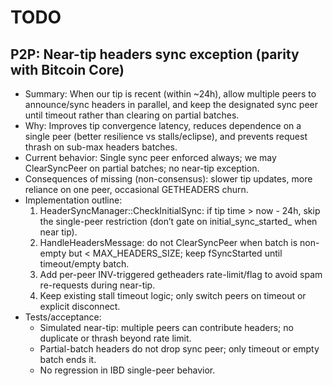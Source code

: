# TODO

## P2P: Near-tip headers sync exception (parity with Bitcoin Core)
- Summary: When our tip is recent (within ~24h), allow multiple peers to announce/sync headers in parallel, and keep the designated sync peer until timeout rather than clearing on partial batches.
- Why: Improves tip convergence latency, reduces dependence on a single peer (better resilience vs stalls/eclipse), and prevents request thrash on sub-max headers batches.
- Current behavior: Single sync peer enforced always; we may ClearSyncPeer on partial batches; no near-tip exception.
- Consequences of missing (non-consensus): slower tip updates, more reliance on one peer, occasional GETHEADERS churn.
- Implementation outline:
  1) HeaderSyncManager::CheckInitialSync: if tip time > now - 24h, skip the single-peer restriction (don’t gate on initial_sync_started_ when near tip).
  2) HandleHeadersMessage: do not ClearSyncPeer when batch is non-empty but < MAX_HEADERS_SIZE; keep fSyncStarted until timeout/empty batch.
  3) Add per-peer INV-triggered getheaders rate-limit/flag to avoid spam re-requests during near-tip.
  4) Keep existing stall timeout logic; only switch peers on timeout or explicit disconnect.
- Tests/acceptance:
  - Simulated near-tip: multiple peers can contribute headers; no duplicate or thrash beyond rate limit.
  - Partial-batch headers do not drop sync peer; only timeout or empty batch ends it.
  - No regression in IBD single-peer behavior.
